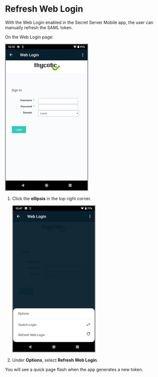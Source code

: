 [title]: # (Refresh Web Login)
[tags]: # (mobile)
[priority]: # (5)
# Refresh Web Login

With the Web Login enabled in the Secret Server Mobile app, the user can manually refresh the SAML token.

On the Web Login page:

![login](../onboarding/images/web-login.png "Web Login page")
1. Click the __ellipsis__ in the top right corner.

   ![switch](images/switch-refresh.png "Switch Login and Refresh Web Login options")
1. Under __Options__, select __Refresh Web Login__.

You will see a quick page flash when the app generates a new token.
